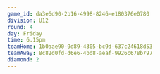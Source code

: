 ```yaml
---
game_id: da3e6d90-2b16-4998-8246-e180376e0780
division: U12
round: 4
day: Friday
time: 6.15pm
teamHome: 1b0aae90-9d89-4305-bc9d-637c24618d53
teamAway: 8c82d0fd-d6e6-4bd8-aeaf-9926c678b797
diamond: 2
---
```

